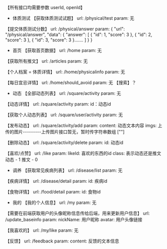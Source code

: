 【所有接口均需要参数  userId, openId】

- 体质测试
【获取体质测试试题】
    url:
        /physical/test
    param: 
        无

【提交体质测试分数】
    url:
        /physical/answer
    param:
        {
            "url": "/physical/answer",
            "data": {
                "answer": [
                    {
                        "id": 1,
                        "score": 3
                    },
                    {
                        "id": 2,
                        "score": 3
                    },
                    {
                        "id": 3,
                        "score": 3
                    }.......
                ]
            }
        }

- 首页
【获取首页数据】
    url:
        /home
    param:
        无

【获取所有推文】
    url:
        /articles
    param:
        无

【个人档案 = 体质详情】
    url:
        /home/physicalinfo
    param:
        无

【每日宜忌详情】
    url:
        /home/should_avoid
    param:
        无
【搜索】？

- 动态
【全部动态列表】
    url:
        /square/activity
    param:
        无

【动态详情】
    url:
        /square/activity
    param:
        id：动态id

【获取个人动态列表】
    url:
        /square/user/activity
    param:
        无

【发布动态】
    url:
        /square/activity/add
    param:
        content: 动态文本内容
        imgs: 上传的图片---------上传图片接口暂无，暂时传字符串数组  [""]

【删除动态】
    url:
        /square/activity/delete
    param:
        id: 动态id

【喜欢/点赞】
    url:
        /like
    param:
        likeId: 喜欢的东西的id
        class: 表示动态还是推文   动态 - 1   推文 - 0

- 调养
【获取常见疾病列表】
    url:
        /disease/list
    param:
        无

【疾病详情】
    url:
        /disease/detail
    param:
        id: 疾病id

【食物详情】
    url:
        /food/detail
    param:
        id: 食物id

- 我的
【我的个人信息】
    url:
        /my
    param:
        无

【需要在前端获取用户的头像昵称信息传给后端，用来更新用户信息】
    url:
        /update_baseinfo
    param:
        nickName: 用户昵称
        avatar: 用户头像链接

【我喜欢的】
    url:
        /my/like
    param:
        无

【反馈】
    url:
        /feedback
    param:
        content: 反馈的文本信息